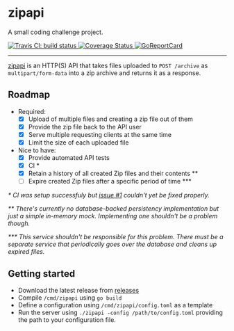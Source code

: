 # zipapi
A small coding challenge project.

<a href="https://travis-ci.org/romshark/zipapi">
	<img src="https://travis-ci.org/romshark/zipapi.svg?branch=master" alt="Travis CI: build status">
</a>
<a href='https://coveralls.io/github/romshark/zipapi'>
	<img src='https://coveralls.io/repos/github/romshark/zipapi/badge.svg' alt='Coverage Status' />
</a>
<a href="https://goreportcard.com/report/github.com/romshark/zipapi">
	<img src="https://goreportcard.com/badge/github.com/romshark/zipapi" alt="GoReportCard">
</a>

----


[zipapi](https://github.com/romshark/zipapi) is an HTTP(S) API that takes files uploaded to `POST /archive` as `multipart/form-data`
into a zip archive and returns it as a response.

## Roadmap

- Required:
	- [x] Upload of multiple files and creating a zip file out of them
	- [x] Provide the zip file back to the API user 
	- [x] Serve multiple requesting clients at the same time
	- [x] Limit the size of each uploaded file
- Nice to have:
	- [x] Provide automated API tests
	- [x] CI *
	- [x] Retain a history of all created Zip files and their contents **
	- [ ] Expire created Zip files after a specific period of time ***
	
_\* CI was setup successfuly but [issue #1](https://github.com/romshark/zipapi/issues/1) couldn't yet be fixed properly._

_\** There's currently no database-backed persistency implementation but just a simple in-memory mock. Implementing one shouldn't be a problem though._

_\*** This service shouldn't be responsible for this problem. There must be a separate service that periodically goes over the database and cleans up expired files._

## Getting started

- Download the latest release from [releases](https://github.com/romshark/zipapi/releases)
- Compile `/cmd/zipapi` using `go build`
- Define a configuration using `/cmd/zipapi/config.toml` as a template
- Run the server using `./zipapi -config /path/to/config.toml` providing the path to your configuration file.
